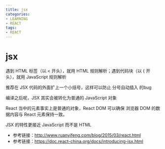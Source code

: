 ```yaml
---
title: jsx
categories: 
- LEARNING
- REACT
tags:
- REACT
---
```


# jsx

遇到 HTML 标签（以 < 开头），就用 HTML 规则解析；遇到代码块（以 { 开头），就用 JavaScript 规则解析


推荐在 JSX 代码的外面扩上一个小括号，这样可以防止 分号自动插入 的bug


编译之后呢，JSX 其实会被转化为普通的 JavaScript 对象


React 当中的元素事实上是普通的对象，React DOM 可以确保 浏览器 DOM 的数据内容与 React 元素保持一致。






JSX 的特性更接近 JavaScript 而不是 HTML

- 参考链接：http://www.ruanyifeng.com/blog/2015/03/react.html
- 参考链接：https://doc.react-china.org/docs/introducing-jsx.html


